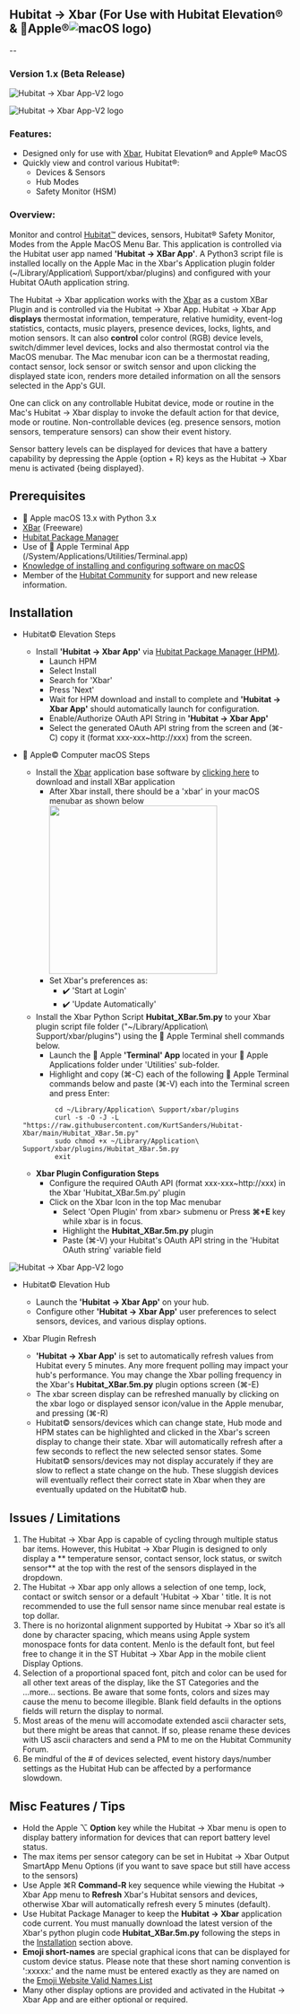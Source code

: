 ## Hubitat → Xbar (For Use with Hubitat Elevation® & Apple®![macOS logo](https://raw.githubusercontent.com/KurtSanders/Hubitat-Xbar/main/Images/macos_logo.jpg))
-- 
### Version 1.x (Beta Release) 

![Hubitat → Xbar App-V2 logo](https://raw.githubusercontent.com/KurtSanders/Hubitat-Xbar/main/Images/Hubitat-Xbar-Macbook-Pro.png)

![Hubitat → Xbar App-V2 logo](https://raw.githubusercontent.com/KurtSanders/Hubitat-Xbar/main/Images/Hubitat-Xbar-Menu.png)

### Features:

* Designed only for use with [Xbar](https://xbarapp.com/dl), Hubitat Elevation® and Apple®  MacOS
* Quickly view and control various Hubitat®: 
   * Devices & Sensors
   * Hub Modes 
   * Safety Monitor (HSM)

### Overview:
Monitor and control [Hubitat™](https://hubitat.com/) devices, sensors, Hubitat® Safety Monitor, Modes from the Apple MacOS Menu Bar.  This application is controlled via the Hubitat user app named **'Hubitat → XBar App'**.  A Python3 script file is installed locally on the Apple Mac in the Xbar's Application plugin folder (~/Library/Application\ Support/xbar/plugins) and configured with your Hubitat OAuth application string.

The Hubitat → Xbar application works with the [Xbar](https://xbarapp.com/dl) as a custom XBar Plugin and is controlled via the Hubitat → Xbar App.  Hubitat → Xbar App **displays** thermostat information, temperature, relative humidity, event-log statistics, contacts, music players, presence devices, locks, lights, and motion sensors.  It can also **control** color control (RGB) device levels, switch/dimmer level devices, locks and also thermostat control via the MacOS menubar.  The Mac menubar icon can be a thermostat reading, contact sensor, lock sensor or switch sensor and upon clicking the displayed state icon, renders more detailed information on all the sensors selected in the App's GUI.

One can click on any controllable Hubitat device, mode or routine in the Mac's Hubitat → Xbar display to invoke the default action for that device, mode or routine.  Non-controllable devices (eg. presence sensors, motion sensors, temperature sensors) can show their event history.

Sensor battery levels can be displayed for devices that have a battery capability by depressing the Apple {option + R} keys as the Hubitat → Xbar menu is activated {being displayed}.

## Prerequisites 
*  Apple macOS 13.x with Python 3.x
* [XBar](https://xbarapp.com/dl) (Freeware)
* [Hubitat Package Manager](https://hubitatpackagemanager.hubitatcommunity.com/installing.html)
* Use of  Apple Terminal App (/System/Applications/Utilities/Terminal.app)
* [Knowledge of installing and configuring software on macOS](https://www.google.com/search?q=how+to+install+software+on+mac&rlz=1C5CHFA_enUS503US503&oq=how+to+install+softwate&aqs=chrome.2.69i57j0l5.9308j0j4&sourceid=chrome&ie=UTF-8)
* Member of the [Hubitat Community](https://community.hubitat.com/) for support and new release information.


## Installation

* Hubitat© Elevation Steps
	* Install **'Hubitat → Xbar App'** via [Hubitat Package Manager (HPM)](https://hubitatpackagemanager.hubitatcommunity.com/installing.html).
		* Launch HPM
		* Select Install 
		* Search for 'Xbar'
		* Press 'Next'
		* Wait for HPM download and install to complete and **'Hubitat → Xbar App'** should automatically launch for configuration.
		* Enable/Authorize OAuth API String in **'Hubitat → Xbar App'**
		* Select the generated OAuth API string from the screen and (⌘-C) copy it (format xxx-xxx~http://xxx) from the screen.
*  Apple© Computer macOS Steps
	* Install the [Xbar](https://xbarapp.com/) application base software by [clicking here](https://github.com/matryer/xbar/releases/download/v2.1.7-beta/xbar.v2.1.7-beta.dmg) to download and install XBar application  
	   * After Xbar install, there should be a 'xbar' in your macOS menubar as shown below <img src="http://xbarapp.com/public/img/xbar-menu-preview.png" width="300">
	   * Set Xbar's preferences as: 
	   		* :heavy_check_mark: 'Start at Login'
	   		* :heavy_check_mark: 'Update Automatically'
	* Install the Xbar Python Script **Hubitat_XBar.5m.py** to your Xbar plugin script file  folder ("~/Library/Application\ Support/xbar/plugins") using the  Apple Terminal shell commands below. 
		* Launch the  Apple **'Terminal' App** located in your  Apple Applications folder under 'Utilities' sub-folder. 
		* Highlight and copy (⌘-C) each of the following  Apple Terminal commands below and paste (⌘-V) each into the Terminal screen and press Enter:

	```Shell
			cd ~/Library/Application\ Support/xbar/plugins
			curl -s -O -J -L "https://raw.githubusercontent.com/KurtSanders/Hubitat-Xbar/main/Hubitat_XBar.5m.py" 
			sudo chmod +x ~/Library/Application\ Support/xbar/plugins/Hubitat_XBar.5m.py
			exit
	```
	* **Xbar Plugin Configuration Steps** 
		* Configure the required OAuth API (format xxx-xxx~http://xxx) in the Xbar 'Hubitat_XBar.5m.py' plugin
		* Click on the Xbar Icon in the top Mac menubar
			* Select 'Open Plugin' from xbar> submenu or Press **⌘+E** key while xbar is in focus.
			* Highlight the **Hubitat_XBar.5m.py** plugin
			* Paste (⌘-V) your Hubitat's OAuth API string in the 'Hubitat OAuth string' variable field

![Hubitat → Xbar App-V2 logo](https://raw.githubusercontent.com/KurtSanders/Hubitat-Xbar/main/Images/HubitatXbarPluginScreen.jpg)

* Hubitat© Elevation Hub
	* Launch the **'Hubitat → Xbar App'** on your hub.
	* Configure other **'Hubitat → Xbar App'** user preferences to select sensors, devices, and various display options.

* Xbar Plugin Refresh
	* **'Hubitat → Xbar App'** is set to automatically refresh values from Hubitat every 5 minutes.  Any more frequent polling may impact your hub's performance.  You may change the Xbar polling frequency in the Xbar's **Hubitat_XBar.5m.py** plugin options screen (⌘-E)
	* The xbar screen display can be refreshed manually by clicking on the xbar logo or displayed sensor icon/value in the Apple menubar, and pressing (⌘-R)
	* Hubitat© sensors/devices which can change state, Hub mode and HPM states can be highlighted and clicked in the Xbar's screen display to change their state.  Xbar will automatically refresh after a few seconds to reflect the new selected sensor states.  Some Hubitat© sensors/devices may not display accurately if they are slow to reflect a state change on the hub.  These sluggish devices will eventually reflect their correct state in Xbar when they are eventually updated on the Hubitat© hub. 

## Issues / Limitations 
1. The Hubitat → Xbar  App is capable of cycling through multiple status bar items.  However, this Hubitat → Xbar  Plugin is designed to only display a ** temperature sensor, contact sensor, lock status, or switch sensor** at the top with the rest of the sensors displayed in the dropdown. 
2. The Hubitat → Xbar  app only allows a selection of one temp, lock, contact or switch sensor or a default 'Hubitat → Xbar ' title.   It is not recommended to use the full sensor name since menubar real estate is top dollar.
3. There is no horizontal alignment supported by Hubitat → Xbar  so it’s all done by character spacing, which means using Apple system monospace fonts for data content. Menlo is the default font, but feel free to change it in the ST Hubitat → Xbar  App in the mobile client Display Options.
4. Selection of a proportional spaced font, pitch and color can be used for all other text areas of the display, like the ST Categories and the ...more... sections.  Be aware that some fonts, colors and sizes may cause the menu to become illegible.  Blank field defaults in the options fields will return the display to normal.
5. Most areas of the menu will accomodate extended ascii character sets, but there might be areas that cannot.  If so, please rename these devices with US ascii characters and send a PM to me on the Hubitat Community Forum.
6. Be mindful of the # of devices selected, event history days/number settings as the Hubitat Hub can be affected by a performance slowdown. 

## Misc Features / Tips
* Hold the Apple ⌥ **Option** key while the Hubitat → Xbar  menu is open to display battery information for devices that can report battery level status.
* The max items per sensor category can be set in Hubitat → Xbar  Output SmartApp Menu Options (if you want to save space but still have access to the sensors)
* Use Apple ⌘R **Command-R** key sequence while viewing the Hubitat → Xbar App menu to **Refresh** Xbar's Hubitat sensors and devices, otherwise Xbar will automatically refresh every 5 minutes (default).
* Use Hubitat Package Manager to keep the **Hubitat → Xbar** application code current.  You must manually download the latest version of the Xbar's python plugin code **Hubitat_XBar.5m.py** following the steps in the [Installation](#Installation) section above.
* **Emoji short-names** are special graphical icons that can be displayed for custom device status.  Please note that these short naming convention is ':xxxxx:' and the name must be entered exactly as they are named on the [Emoji Website Valid Names List](http://www.webpagefx.com/tools/emoji-cheat-sheet/)
* Many other display options are provided and activated in the Hubitat → Xbar App and are either optional or required.
